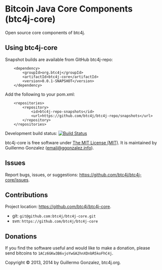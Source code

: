 Bitcoin Java Core Components (btc4j-core)
=========================================
Open source core components of btc4j.

Using btc4j-core
----------------
Snapshot builds are available from GitHub btc4j-repo:

		<dependency>
			<groupId>org.btc4j</groupId>
			<artifactId>btc4j-core</artifactId>
			<version>0.0.1-SNAPSHOT</version>
		</dependency>
		
Add the following to your pom.xml:

		<repositories>
			<repository>
				<id>btc4j-repo-snapshots</id>
				<url>https://github.com/btc4j/btc4j-repo/snapshots</url>
			</repository>
		</repositories>

Development build status: [![Build Status](https://travis-ci.org/btc4j/btc4j-core.png?branch=master)](https://travis-ci.org/btc4j/btc4j-core)

btc4j-core is free software under [The MIT License (MIT)](http://opensource.org/licenses/MIT/ "The MIT License (MIT)"). It is maintained by Guillermo Gonzalez (email@ggonzalez.info).

Issues
------
Report bugs, issues, or suggestions: https://github.com/btc4j/btc4j-core/issues.

Contributions
-------------
Project location: https://github.com/btc4j/btc4j-core.
* git: `git@github.com:btc4j/btc4j-core.git`
* svn: `https://github.com/btc4j/btc4j-core`

Donations
---------
If you find the software useful and would like to make a donation, please send bitcoins to `1ACz6GKw3B6vjoYwGA2hnXDnbR5koFhC4j`.

Copyright &copy; 2013, 2014 by Guillermo Gonzalez, btc4j.org.